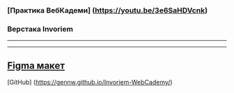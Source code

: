 ﻿### [Практика ВебКадеми] (https://youtu.be/3e6SaHDVcnk)
### Верстака Invoriem ###
---

---
[Figma макет](https://www.figma.com/file/46Tciw6IjvFGYfNZf19C45/Property-Developer----WebCademy.ru---HTML-stream?node-id=0%3A1)
---
[GitHub] (https://gennw.github.io/Invoriem-WebCademy/)

